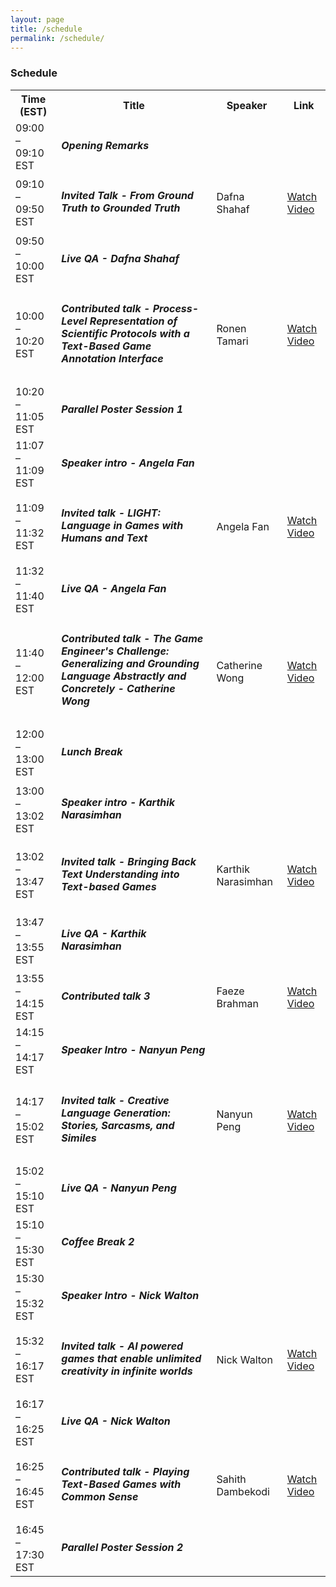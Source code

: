```yaml
---
layout: page
title: /schedule
permalink: /schedule/
---
```


<h3>Schedule</h3>
<table>
  <tr>
    <th>Time (EST)</th>
    <th>Title</th>
    <th>Speaker</th>
    <th>Link</th>
  </tr>
  <tr>
    <td>09:00 &ndash; 09:10 EST</td>
    <td><h5>Opening Remarks</h5></td>
  </tr>
  <tr>
    <td>09:10 &ndash; 09:50 EST</td>
    <td><h5>Invited Talk - From Ground Truth to Grounded Truth</h5></td>
    <td>Dafna Shahaf</td>
    <td><a href="https://slideslive.com/38938301" target="_blank" rel="noopener"> Watch Video </a></td>
  </tr>
  <tr>
    <td>09:50 &ndash; 10:00 EST</td>
    <td><h5>Live QA - Dafna Shahaf</h5></td>
  </tr>
  <tr>
    <td>10:00 &ndash; 10:20 EST</td>
    <td><h5>Contributed talk - Process-Level Representation of Scientific Protocols with a Text-Based Game Annotation Interface</h5></td>
    <td>Ronen Tamari</td>
    <td><a href="https://slideslive.com/38942710" target="_blank" rel="noopener"> Watch Video </a></td>
  </tr>
  <tr>
    <td>10:20 &ndash; 11:05 EST</td>
    <td><h5>Parallel Poster Session 1</h5></td>
  </tr>
  <tr>
    <td>11:07 &ndash; 11:09 EST</td>
    <td><h5>Speaker intro - Angela Fan</h5></td>
  </tr>
  <tr>
    <td>11:09 &ndash; 11:32 EST</td>
    <td><h5>Invited talk - LIGHT: Language in Games with Humans and Text</h5></td>
    <td>Angela Fan</td>
    <td><a href="https://slideslive.com/38938302" target="_blank" rel="noopener"> Watch Video </a></td>
  </tr>
  <tr>
    <td>11:32 &ndash; 11:40 EST</td>
    <td><h5>Live QA - Angela Fan</h5></td>
  </tr>
  <tr>
    <td>11:40 &ndash; 12:00 EST</td>
    <td><h5>Contributed talk - The Game Engineer's Challenge: Generalizing and Grounding Language Abstractly and Concretely - Catherine Wong</h5></td>
    <td>Catherine Wong</td>
    <td><a href="https://slideslive.com/38942711" target="_blank" rel="noopener"> Watch Video </a></td>
  </tr>
  <tr>
    <td>12:00 &ndash; 13:00 EST</td>
    <td><h5>Lunch Break</h5></td>
  </tr>
  <tr>
    <td>13:00 &ndash; 13:02 EST</td>
    <td><h5>Speaker intro - Karthik Narasimhan</h5></td>
  </tr>
  <tr>
    <td>13:02 &ndash; 13:47 EST</td>
    <td><h5>Invited talk - Bringing Back Text Understanding into Text-based Games</h5></td>
    <td>Karthik Narasimhan</td>
    <td><a href="https://slideslive.com/38938303" target="_blank" rel="noopener"> Watch Video </a></td>
  </tr>
  <tr>
    <td>13:47 &ndash; 13:55 EST</td>
    <td><h5>Live QA - Karthik Narasimhan</h5></td>
  </tr>
  <tr>
    <td>13:55 &ndash; 14:15 EST</td>
    <td><h5>Contributed talk 3</h5></td>
    <td>Faeze Brahman</td>
    <td><a href="https://slideslive.com/38942712" target="_blank" rel="noopener"> Watch Video </a></td>
  </tr>
  <tr>
    <td>14:15 &ndash; 14:17 EST</td>
    <td><h5>Speaker Intro - Nanyun Peng</h5></td>
  </tr>
  <tr>
    <td>14:17 &ndash; 15:02 EST</td>
    <td><h5>Invited talk - Creative Language Generation: Stories, Sarcasms, and Similes</h5></td>
    <td>Nanyun Peng</td>
    <td><a href="https://slideslive.com/38938304" target="_blank" rel="noopener"> Watch Video </a></td>
  </tr>
  <tr>
    <td>15:02 &ndash; 15:10 EST</td>
    <td><h5>Live QA - Nanyun Peng</h5></td>
  </tr>
  <tr>
    <td>15:10 &ndash; 15:30 EST</td>
    <td><h5>Coffee Break 2</h5></td>
  </tr>
  <tr>
    <td>15:30 &ndash; 15:32 EST</td>
    <td><h5>Speaker Intro - Nick Walton</h5></td>
  </tr>
  <tr>
    <td>15:32 &ndash; 16:17 EST</td>
    <td><h5>Invited talk - AI powered games that enable unlimited creativity in infinite worlds</h5></td>
    <td>Nick Walton</td>
    <td><a href="https://slideslive.com/38938305" target="_blank" rel="noopener"> Watch Video </a></td>
  </tr>
  <tr>
    <td>16:17 &ndash; 16:25 EST</td>
    <td><h5>Live QA - Nick Walton</h5></td>
  </tr>
  <tr>
    <td>16:25 &ndash; 16:45 EST</td>
    <td><h5>Contributed talk - Playing Text-Based Games with Common Sense</h5></td>
    <td>Sahith Dambekodi</td>
    <td><a href="https://slideslive.com/38942713" target="_blank" rel="noopener"> Watch Video </a></td>
  </tr>
  <tr>
    <td>16:45 &ndash; 17:30 EST</td>
    <td><h5>Parallel Poster Session 2</h5></td>
  </tr>

</table>
